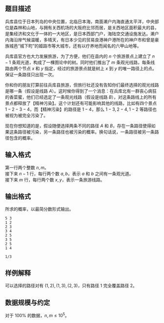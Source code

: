 ## 题目描述

兵库县位于日本列岛的中央位置，北临日本海，南面濑户内海直通太平洋，中央部位是森林和山地，与拥有关西机场的大阪府比邻而居，是关西地区面积最大的县，是集经济和文化于一体的一大地区，是日本西部门户，海陆空交通设施发达。濑户内海沿岸气候温暖，多晴天，有日本少见的贸易良港神户港所在的神户市和曾是豪族城邑“城下町”的姬路市等大城市，还有以疗养地而闻名的六甲山地等。

兵库县官方也大力发展旅游，为了方便，他们在县内的 $n$ 个旅游景点上建立了 $n-1$ 条观光道，构成了一棵图论中的树。同时他们推出了 $m$ 条观光线路，每条线路由两个节点 $x$ 和 $y$ 指定，经过的旅游景点就是树上 $x$ 到 $y$ 的唯一路径上的点。保证一条路径只出现一次。

你和你的朋友打算前往兵库县旅游，但旅行社还没有告知你们最终选择的观光线路是哪一条（假设是线路 $A$）。这时候你得到了一个消息：在兵库北有一群丧心病狂的香菜蜜，他们已经选定了一条观光线路（假设是线路 $B$），对这条路线上的所有景点都释放了【精神污染】。这个计划还有可能影响其他的线路，比如有四个景点 $1-2-3-4$，而【精神污染】的路径是 $1-4$，那么 $1-3,2-4,1-2$ 等路径也被视为被完全污染了。

现在你想知道的是，假设随便选择两条不同的路径 $A$ 和 $B$，存在一条路径使得如果这条路径被污染，另一条路径也被污染的概率。换句话说，一条路径被另一条路径包含的概率。

## 输入格式

第一行两个整数 $n,m$。  
接下来 $n-1$ 行，每行两个数 $a,b$，表示 $a$ 和 $b$ 之间有一条观光道。  
接下来 $m$ 行，每行两个数 $x,y$，表示一条旅游线路。

## 输出格式

所求的概率，以最简分数形式输出。

```input1
5 3
1 2
2 3
3 4
2 5
3 5
2 5
1 4
```

```output1
1/3
```

## 样例解释

可以选择的路径对有 $(1,2),(1,3),(2,3)$，只有路径 $1$ 完全覆盖路径 $2$。

## 数据规模与约定

对于 $100\%$ 的数据，$n,m \le 10^5$。

